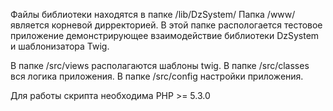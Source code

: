 Файлы библиотеки находятся в папке /lib/DzSystem/
Папка /www/ является корневой дирректорией.
В этой папке распологается тестовое приложение демонстрирующее взаимодействие
библиотеки DzSystem и шаблонизатора Twig.

В папке /src/views располагаются шаблоны twig.
В папке /src/classes вся логика приложения.
В папке /src/config настройки приложения.

Для работы скрипта необходима PHP >= 5.3.0